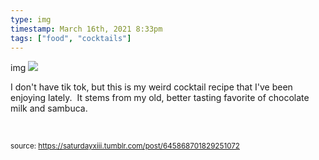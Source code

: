 ```yaml
---
type: img
timestamp: March 16th, 2021 8:33pm
tags: ["food", "cocktails"]
---
```

img
<img src="https://saturdayxiii.github.io/media/645868701829251072.jpg"/>
                                                                                          

I don't have tik tok, but this is my weird cocktail recipe that I've been enjoying lately.  It stems from my old, better tasting favorite of chocolate milk and sambuca.

<br/>
 
                                    
                
                
                
                
                                
<small>source: https://saturdayxiii.tumblr.com/post/645868701829251072</small>